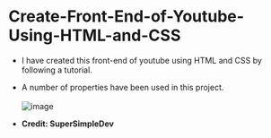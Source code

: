# Create-Front-End-of-Youtube-Using-HTML-and-CSS
- I have created this front-end of youtube using HTML and CSS by following a tutorial. 
- A number of properties have been used in this project. <br> <br>
![image](https://user-images.githubusercontent.com/88162824/202264601-4a4dc901-68dc-486d-800c-a1074946a5e0.png)

- **Credit: SuperSimpleDev**
 
